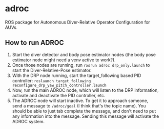 # adroc
ROS package for Autonomous Diver-Relative Operator Configuration for AUVs.

## How to run ADROC

1. Start the diver detector and body pose estimator nodes (the body pose estimator node might need a venv active to work?). 
2. Once those nodes are running, run `rosrun adroc drp_only.launch` to start the Diver-Relative-Pose estimator. 
3. With the DRP node running, start the target_following based PID controller: `roslaunch target_following reconfigure_drp_yaw_pitch_controller.launch`
4. Now, run the main ADROC node, which will listen to the DRP information, activate and deactivate the PID controller, etc. 
5. The ADROC node will start inactive. To get it to approach someone, send a message to `/adroc/goal` (I think that's the topic name). You should be able to just tab complete the message, and don't need to put any information into the message. Sending this message will activate the ADROC system.
